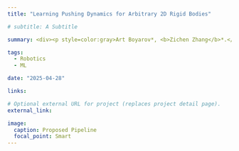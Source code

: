 ```yaml
---
title: "Learning Pushing Dynamics for Arbitrary 2D Rigid Bodies"

# subtitle: A Subtitle

summary: <div><p style=color:gray>Art Boyarov*, <b>Zichen Zhang</b>*.</p></div>We study the problem of learning the pushing dynamics of arbitrary 2D rigid bodies, developing neural network models trained on simulated data collected with a Franka Panda robot. By comparing a shallow MLP to a deeper point-cloud-inspired network, we show that the deeper model better captures the complex motion dynamics of different 2D shapes. Using the learned models in a Model Predictive Path Integral (MPPI) controller, we successfully achieve closed-loop pushing and obstacle avoidance across diverse 2D rigid bodies.

tags:
  - Robotics
  - ML

date: "2025-04-28"

links:

# Optional external URL for project (replaces project detail page).
external_link:

image:
  caption: Proposed Pipeline
  focal_point: Smart
---
```


